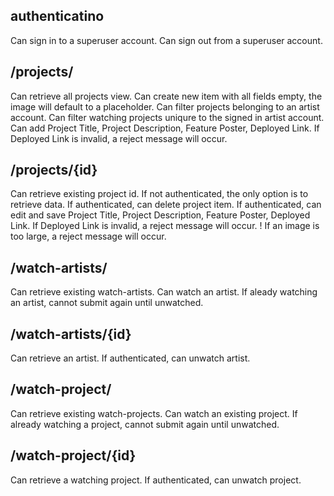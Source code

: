 authenticatino
---
Can sign in to a superuser account.
Can sign out from a superuser account.

/projects/
---
Can retrieve all projects view.
Can create new item with all fields empty, the image will default to a placeholder.
Can filter projects belonging to an artist account.
Can filter watching projects uniqure to the signed in artist account.
Can add Project Title, Project Description, Feature Poster, Deployed Link.
If Deployed Link is invalid, a reject message will occur.

/projects/{id}
---
Can retrieve existing project id.
If not authenticated, the only option is to retrieve data.
If authenticated, can delete project item.
If authenticated, can edit and save Project Title, Project Description, Feature Poster, Deployed Link.
If Deployed Link is invalid, a reject message will occur.
! If an image is too large, a reject message will occur.

/watch-artists/
---
Can retrieve existing watch-artists.
Can watch an artist.
If aleady watching an artist, cannot submit again until unwatched.

/watch-artists/{id}
---
Can retrieve an artist.
If authenticated, can unwatch artist.

/watch-project/
---
Can retrieve existing watch-projects.
Can watch an existing project.
If already watching a project, cannot submit again until unwatched.

/watch-project/{id}
---
Can retrieve a watching project.
If authenticated, can unwatch project.